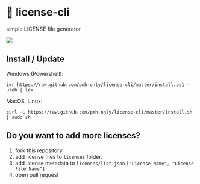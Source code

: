 # :memo: license-cli
simple LICENSE file generator

![](https://cdn.discordapp.com/attachments/708923881632825354/927429096361828362/unknown.png)

## Install / Update

Windows (Powershell):
```
iwr https://raw.github.com/pmh-only/license-cli/master/install.ps1 -useb | iex
```

MacOS, Linux:
```
curl -L https://raw.github.com/pmh-only/license-cli/master/install.sh | sudo sh
```

## Do you want to add more licenses?
1. fork this repository
2. add license files to `licenses` folder.
3. add license metadata to `licenses/list.json`
  ```["License Name", "License File Name"]```
4. open pull request

